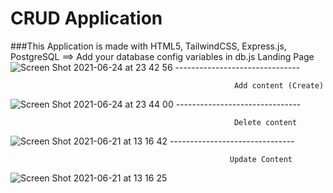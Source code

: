 # CRUD  Application
###This Application is made with HTML5, TailwindCSS, Express.js, PostgreSQL
==> Add your database config variables in db.js
                                                      Landing Page
![Screen Shot 2021-06-24 at 23 42 56](https://user-images.githubusercontent.com/75132670/123330083-3b0bfb00-d546-11eb-9c7d-111168d2c55c.png)
                                             -------------------------------
                                             
                                                      Add content (Create)
![Screen Shot 2021-06-24 at 23 44 00](https://user-images.githubusercontent.com/75132670/123330285-7d353c80-d546-11eb-8b9b-f1e39d2b48f5.png)
                                             -------------------------------
                                           
                                            
                                                      Delete content
![Screen Shot 2021-06-21 at 13 16 42](https://user-images.githubusercontent.com/75132670/123330454-b53c7f80-d546-11eb-823b-947760069c47.png)
                                            -------------------------------
                                            
                                                     Update Content
![Screen Shot 2021-06-21 at 13 16 25](https://user-images.githubusercontent.com/75132670/123330691-02b8ec80-d547-11eb-862f-72ef952ec475.png)
                                                     
